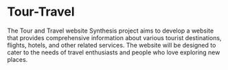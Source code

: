 # Tour-Travel
The Tour and Travel website Synthesis project aims to develop a website that provides comprehensive information about various tourist destinations, flights, hotels, and other related services. The website will be designed to cater to the needs of travel enthusiasts and people who love exploring new places.
